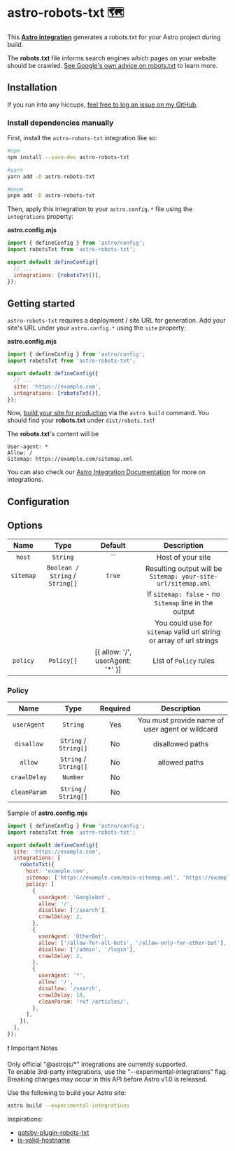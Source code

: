 # astro-robots-txt 🗺

This **[Astro integration][astro-integration]** generates a robots.txt for your Astro project during build.

The **robots.txt** file informs search engines which pages on your website should be crawled. [See Google's own advice on robots.txt](https://developers.google.com/search/docs/advanced/robots/intro) to learn more.

## Installation

If you run into any hiccups, [feel free to log an issue on my GitHub](https://github.com/alextim/astro-robots-txt/issues).

### Install dependencies manually

First, install the `astro-robots-txt` integration like so:

```sh
#npm
npm install --save-dev astro-robots-txt

#yarn
yarn add -D astro-robots-txt

#pnpm
pnpm add -D astro-robots-txt
```

Then, apply this integration to your `astro.config.*` file using the `integrations` property:

**astro.config.mjs**

```js
import { defineConfig } from 'astro/config';
import robotsTxt from 'astro-robots-txt';

export default defineConfig({
  // ...
  integrations: [robotsTxt()],
});
```

## Getting started

`astro-robots-txt` requires a deployment / site URL for generation. Add your site's URL under your `astro.config.*` using the `site` property:

**astro.config.mjs**

```js
import { defineConfig } from 'astro/config';
import robotsTxt from 'astro-robots-txt';

export default defineConfig({
  // ...
  site: 'https://example.com',
  integrations: [robotsTxt()],
});
```

Now, [build your site for production](https://docs.astro.build/en/reference/cli-reference/#astro-build) via the `astro build` command. You should find your **robots.txt** under `dist/robots.txt`!

The **robots.txt**'s content will be

```text
User-agent: *
Allow: /
Sitemap: https://example.com/sitemap.xml
```

You can also check our [Astro Integration Documentation][astro-integration] for more on integrations.

## Configuration

## Options

|   Name    |              Type               |             Default              |                             Description                              |
| :-------: | :-----------------------------: | :------------------------------: | :------------------------------------------------------------------: |
|  `host`   |            `String`             |                ``                |                          Host of your site                           |
| `sitemap` | `Boolean / String` / `String[]` |              `true`              |    Resulting output will be `Sitemap: your-site-url/sitemap.xml`     |
|           |                                 |                                  |        If `sitemap: false` - no `Sitemap` line in the output         |
|           |                                 |                                  | You could use for `sitemap` valid url string or array of url strings |
| `policy`  |           `Policy[]`            | [{ allow: '/', userAgent: '*' }] |                        List of `Policy` rules                        |

### Policy

|     Name     |         Type          | Required |                   Description                   |
| :----------: | :-------------------: | :------: | :---------------------------------------------: |
| `userAgent`  |       `String`        |   Yes    | You must provide name of user agent or wildcard |
|  `disallow`  | `String` / `String[]` |    No    |                disallowed paths                 |
|   `allow`    | `String` / `String[]` |    No    |                  allowed paths                  |
| `crawlDelay` |       `Number`        |    No    |                                                 |
| `cleanParam` | `String` / `String[]` |    No    |                                                 |

Sample of **astro.config.mjs**

```js
import { defineConfig } from 'astro/config';
import robotsTxt from 'astro-robots-txt';

export default defineConfig({
  site: 'https://example.com',
  integrations: [
    robotsTxt({
      host: 'example.com',
      sitemap: ['https://example.com/main-sitemap.xml', 'https://example.com/images-sitemap.xml'],
      policy: [
        {
          userAgent: 'Googlebot',
          allow: '/',
          disallow: ['/search'],
          crawlDelay: 2,
        },
        {
          userAgent: 'OtherBot',
          allow: ['/allow-for-all-bots', '/allow-only-for-other-bot'],
          disallow: ['/admin', '/login'],
          crawlDelay: 2,
        },
        {
          userAgent: '*',
          allow: '/',
          disallow: '/search',
          crawlDelay: 10,
          cleanParam: 'ref /articles/',
        },
      ],
    }),
  ],
});
```

:exclamation: Important Notes

Only official "@astrojs/\*" integrations are currently supported.  
To enable 3rd-party integrations, use the "--experimental-integrations" flag.  
Breaking changes may occur in this API before Astro v1.0 is released.

Use the following to build your Astro site:

```sh
astro build --experimental-integrations
```

[astro-integration]: https://docs.astro.build/en/guides/integrations-guide/

Inspirations:

- [gatsby-plugin-robots-txt](https://github.com/mdreizin/gatsby-plugin-robots-txt)
- [is-valid-hostname](https://github.com/miguelmota/is-valid-hostname)

